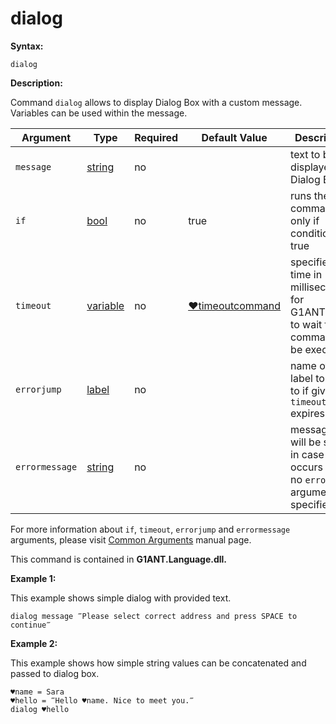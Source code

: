 # dialog

**Syntax:**

```G1ANT
dialog  
```

**Description:**

Command `dialog` allows to display Dialog Box with a custom message. Variables can be used within the message.

| Argument | Type | Required | Default Value | Description |
| -------- | ---- | -------- | ------------- | ----------- |
|`message`| [string](https://github.com/G1ANT-Robot/G1ANT.Manual/blob/master/G1ANT-Language/Structures/string.md) | no |  | text to be displayed in Dialog Box |
|`if`| [bool](https://github.com/G1ANT-Robot/G1ANT.Manual/blob/master/G1ANT-Language/Structures/bool.md) | no | true | runs the command only if condition is true |
|`timeout`| [variable](https://github.com/G1ANT-Robot/G1ANT.Manual/blob/master/G1ANT-Language/Special-Characters/variable.md) | no | [♥timeoutcommand](https://github.com/G1ANT-Robot/G1ANT.Manual/blob/master/G1ANT-Language/Variables/Special-Variables.md)  | specifies time in milliseconds for G1ANT.Robot to wait for the command to be executed |
|`errorjump`| [label](https://github.com/G1ANT-Robot/G1ANT.Manual/blob/master/G1ANT-Language/Structures/label.md) | no | | name of the label to jump to if given `timeout` expires |
|`errormessage`| [string](https://github.com/G1ANT-Robot/G1ANT.Manual/blob/master/G1ANT-Language/Structures/string.md) | no |  | message that will be shown in case error occurs and no `errorjump` argument is specified |

For more information about `if`, `timeout`, `errorjump` and `errormessage` arguments, please visit [Common Arguments](https://github.com/G1ANT-Robot/G1ANT.Manual/blob/master/G1ANT-Language/Common-Arguments.md)  manual page.

This command is contained in **G1ANT.Language.dll.**

**Example 1:**

This example shows simple dialog with provided text.

```G1ANT
dialog message ‴Please select correct address and press SPACE to continue‴
```

 

**Example 2:**

This example shows how simple string values can be concatenated and passed to dialog box.

```G1ANT
♥name = Sara
♥hello = ‴Hello ♥name. Nice to meet you.‴
dialog ♥hello
```


